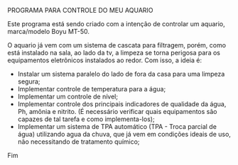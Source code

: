 PROGRAMA PARA CONTROLE DO MEU AQUARIO

Este programa está sendo criado com a intenção de controlar um aquario, marca/modelo Boyu MT-50.

O aquario já vem com um sistema de cascata para filtragem, porém, como está instalado na sala, ao lado da tv, a limpeza se torna perigosa para os equipamentos eletrônicos instalados ao redor. Com isso, a ideia é:

- Instalar um sistema paralelo do lado de fora da casa para uma limpeza segura;
- Implementar controle de temperatura para a água;
- Implementar um controle de nível;
- Implementar controle dos principais indicadores de qualidade da água, Ph, amônia e nitrito. (É necessário verificar quais equipamentos são capazes de tal tarefa e como implementa-los);
- Implementar um sistema de TPA automático (TPA - Troca parcial de água) utilizando agua da chuva, que já vem em condições ideais de uso, não necessitando de tratamento químico;

Fim
